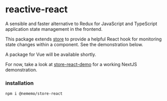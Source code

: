 # reactive-react

A sensible and faster alternative to Redux for JavaScript and TypeScript application state management in the frontend.

This package extends [store](https://github.com/simon-robertson-shift/store) to provide a helpful React hook for monitoring state changes within a component. See the demonstration below.

A package for Vue will be available shortly.

For now, take a look at [store-react-demo](https://github.com/simon-robertson-shift/store-react-demo) for a working NextJS demonstration.

### installation

`npm i @nememo/store-react`
